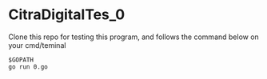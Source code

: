 # CitraDigitalTes_0

Clone this repo for testing this program, and follows the command below on your cmd/teminal

``` $GOPATH ```<br>
``` go run 0.go ```
